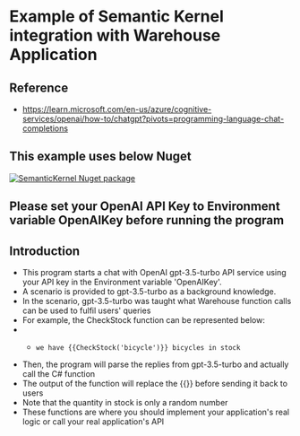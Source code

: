 # Example of Semantic Kernel integration with Warehouse Application
## Reference
* https://learn.microsoft.com/en-us/azure/cognitive-services/openai/how-to/chatgpt?pivots=programming-language-chat-completions
## This example uses below Nuget
[![SemanticKernel Nuget package](https://img.shields.io/nuget/vpre/Microsoft.SemanticKernel)](https://www.nuget.org/packages/Microsoft.SemanticKernel/)
## Please set your OpenAI API Key to Environment variable OpenAIKey before running the program
## Introduction
* This program starts a chat with OpenAI gpt-3.5-turbo API service using your API key in the Environment variable 'OpenAIKey'.
* A scenario is provided to gpt-3.5-turbo as a background knowledge.
* In the scenario, gpt-3.5-turbo was taught what Warehouse function calls can be used to fulfil users' queries
* For example, the CheckStock function can be represented below:
* * 	we have {{CheckStock('bicycle')}} bicycles in stock
* Then, the program will parse the replies from gpt-3.5-turbo and actually call the C# function
* The output of the function will replace the {{}} before sending it back to users
* Note that the quantity in stock is only a random number
* These functions are where you should implement your application's real logic or call your real application's API
